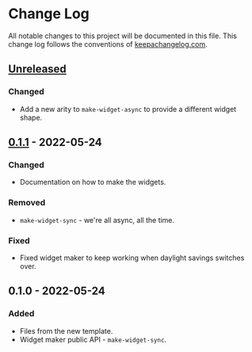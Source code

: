 # Change Log
All notable changes to this project will be documented in this file. This change log follows the conventions of [keepachangelog.com](http://keepachangelog.com/).

## [Unreleased]
### Changed
- Add a new arity to `make-widget-async` to provide a different widget shape.

## [0.1.1] - 2022-05-24
### Changed
- Documentation on how to make the widgets.

### Removed
- `make-widget-sync` - we're all async, all the time.

### Fixed
- Fixed widget maker to keep working when daylight savings switches over.

## 0.1.0 - 2022-05-24
### Added
- Files from the new template.
- Widget maker public API - `make-widget-sync`.

[Unreleased]: https://github.com/your-name/curso_clojure_udemy/compare/0.1.1...HEAD
[0.1.1]: https://github.com/your-name/curso_clojure_udemy/compare/0.1.0...0.1.1
